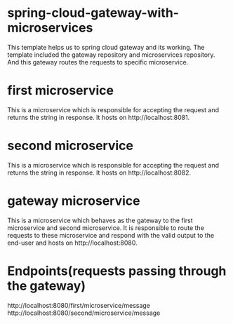 # spring-cloud-gateway-with-microservices
This template helps us to spring cloud gateway and its working. The template included the gateway repository and microservices repository. And this gateway routes the requests to specific microservice. 

# first microservice
This is a microservice which is responsible for accepting the request and returns the string in response. It hosts on http://localhost:8081.

# second microservice
This is a microservice which is responsible for accepting the request and returns the string in response. It hosts on http://localhost:8082.

# gateway microservice
This is a microservice which behaves as the gateway to the first microservice and second microservice. It is responsible to route the requests 
 to these microservice and respond with the valid output to the end-user and hosts on http://localhost:8080.

# Endpoints(requests passing through the gateway)
http://localhost:8080/first/microservice/message
http://localhost:8080/second/microservice/message

